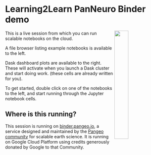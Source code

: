 Learning2Learn PanNeuro Binder demo
===================================

<img src="https://pangeo.io/_images/small_e_logo_cropped.png" width="30%" align="right">

This is a live session from which you can run scalable notebooks on the cloud.

A file browser listing example notebooks is available to the left.

Dask dashboard plots are available to the right. These will activate when you
launch a Dask cluster and start doing work. (these cells are already written for
you).

To get started, double click on one of the notebooks to the left, and start
running through the Jupyter notebook cells.


Where is this running?
----------------------

This session is running on [binder.pangeo.io](https://binder.pangeo.io),
a service designed and maintained by the [Pangeo community](https://pangeo.io) for scalable earth science.
It is running on Google Cloud Platform using credits generously donated by Google to that Community.
